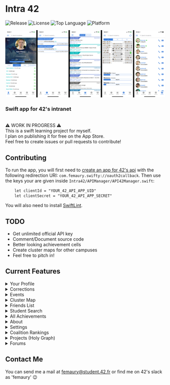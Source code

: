 # Intra 42
![Release](https://img.shields.io/github/release/femaury/Intra_42.svg)
![License](https://img.shields.io/github/license/femaury/Intra_42.svg?color=green)
![Top Language](https://img.shields.io/github/languages/top/femaury/Intra_42.svg)
![Platform](https://img.shields.io/badge/platform-iOS%2011.0%2B-green.svg)

<img src="https://github.com/femaury/intra_42/raw/master/Screenshots/intra_42_main_screens_white.jpg"
     title="Intra 42 by Felix Maury" width="800">
     
### Swift app for 42's intranet

<br/>:warning: WORK IN PROGRESS :warning: <br/>
This is a swift learning project for myself. <br/>
I plan on publishing it for free on the App Store. <br/>
Feel free to create issues or pull requests to contribute!

## Contributing
To run the app, you will first need to [create an app for 42's api](https://profile.intra.42.fr/oauth/applications/new) with the following redirection URI: `com.femaury.swifty://oauth2callback`. Then use the keys your are given inside `Intra42/APIManager/API42Manager.swift`:
```
    let clientId = "YOUR_42_API_APP_UID"
    let clientSecret = "YOUR_42_API_APP_SECRET"
```
You will also need to install [SwiftLint](https://github.com/realm/SwiftLint).

## TODO
<ul>
  <li>Get unlimited official API key</li>
  <li>Comment/Document source code</li>
  <li>Better looking achievement cells</li>
  <li>Create cluster maps for other campuses</li>
  <li>Feel free to pitch in!</li>
</ul>

## Current Features
  <details><summary>Your Profile</summary>
    <ul>
      <li>Full Name</li>
      <li>Username</li>
      <li>Campus</li>
      <li>Piscine Year</li>
      <li>Picture</li>
      <li>Location</li>
      <li>Wallets</li>
      <li>Correction Points</li>
      <li>Level</li>
      <li>Cursus</li>
      <li>Graded Projects</li>
      <li>Previous log locations and dates (with duration)</li>
      <li>Achievements</li>
    </ul>
  </details>
  <details><summary>Corrections</summary>
    <ul>
      <li>Your upcoming corrections</li>
      <li>Corrector</li>
      <li>Correctee</li>
    </ul>
  </details>
  <details><summary>Events</summary>
    <ul>
      <li>All Future Events</li>
      <li>Your Events</li>
      <li>Searchable by kind and name</li>
      <li>Possibility to add events to calendar</li>
    </ul>
  </details>
  <details><summary>Cluster Map</summary>
    <ul>
      <li>Zoomable map of all 3 Paris Clusters (a la Stud42)</li>
      <li>Info on how many people per cluster (x/271)</li>
      <li>Info on how many friends per cluster</li>
      <li>All connected user profiles can be shown</li>
    </ul>
  </details>
  <details><summary>Friends List</summary>
    <ul>
      <li>List of all your friends with current locations</li>
      <li>Current campus and login time</li>
    </ul>
  </details>
  <details><summary>Student Search</summary>
    <ul>
      <li>Search students of all campuses by username, first name and last name</li>
      <li>Shows students logins and pictures, with detailed profile on tap</li>
      <li>Possibility to add students to friends list directly from results page</li>
    </ul>
  </details>
  <details><summary>All Achievements</summary>
    <ul>
      <li>Searchable by tier and name</li>
      <li>Your achievements are highlighted</li>
    </ul>
  </details>
  <details><summary>About</summary>
  <ul>
  <li>Little description of the project and myself</li>
  <li>Links for third party libraries used</li>
  </ul>
  </details>
  <details><summary>Settings</summary>
  <ul>
  <li>Possibility to change app icon</li>
  <li>Possibility to change primary color</li>
  </ul>
  </details>
  <details><summary>Coalition Rankings</summary>
  <ul>
  <li>All coalitions ranked by score</li>
  </ul>
  </details>
  <details><summary>Projects (Holy Graph)</summary>
  <ul>
  <li>Holy Graph with clickable projects.</li>
  <li>List of user cursus to display</li>
  </ul>
  </details>
  <details><summary>Forums</summary>
  <ul>
  <li>Link to Stackoverflow 42 forums</li>
  </ul>
  </details>
  
  ## Contact Me
  
 You can send me a mail at femaury@student.42.fr or find me on 42's slack as 'femaury' 😉
